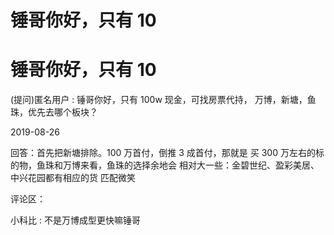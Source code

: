 # 锤哥你好，只有 10

# 锤哥你好，只有 10

(提问)匿名用户 : 锤哥你好，只有 100w 现金，可找房票代持， 万博，新塘，鱼珠，优先去哪个板块？

2019-08-26

回答：首先把新塘排除。100 万首付，倒推 3 成首付，那就是 买 300 万左右的标的物，鱼珠和万博来看，鱼珠的选择余地会 相对大一些：金碧世纪、盈彩美居、中兴花园都有相应的货 匹配微笑

评论区：

小科比 : 不是万博成型更快嘛锤哥